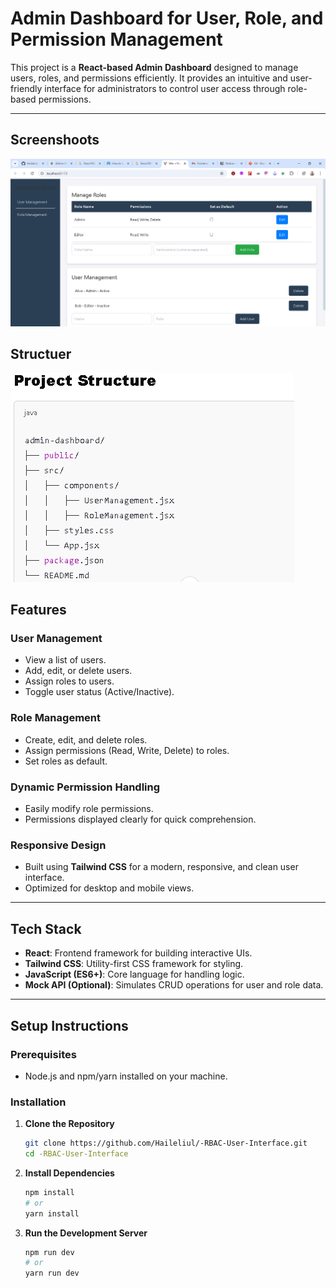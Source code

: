 # Admin Dashboard for User, Role, and Permission Management

This project is a **React-based Admin Dashboard** designed to manage users, roles, and permissions efficiently. It provides an intuitive and user-friendly interface for administrators to control user access through role-based permissions.

---

## **Screenshoots**

![Dashboard Preview](./Screenshoots/project.PNG)

## **Structuer**

![Dashboard Preview](./Screenshoots/structuer.PNG)

## **Features**

### **User Management**

- View a list of users.
- Add, edit, or delete users.
- Assign roles to users.
- Toggle user status (Active/Inactive).

### **Role Management**

- Create, edit, and delete roles.
- Assign permissions (Read, Write, Delete) to roles.
- Set roles as default.

### **Dynamic Permission Handling**

- Easily modify role permissions.
- Permissions displayed clearly for quick comprehension.

### **Responsive Design**

- Built using **Tailwind CSS** for a modern, responsive, and clean user interface.
- Optimized for desktop and mobile views.

---

## **Tech Stack**

- **React**: Frontend framework for building interactive UIs.
- **Tailwind CSS**: Utility-first CSS framework for styling.
- **JavaScript (ES6+)**: Core language for handling logic.
- **Mock API (Optional)**: Simulates CRUD operations for user and role data.

---

## **Setup Instructions**

### **Prerequisites**

- Node.js and npm/yarn installed on your machine.

### **Installation**

1. **Clone the Repository**
   ```bash
   git clone https://github.com/Haileliul/-RBAC-User-Interface.git
   cd -RBAC-User-Interface
   ```
2. **Install Dependencies**
   ```bash
   npm install
   # or
   yarn install
   ```
3. **Run the Development Server**
   ```bash
   npm run dev
   # or
   yarn run dev
   ```
